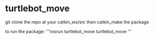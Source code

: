 # turtlebot_move
git clone the repo at your catkin_ws/src
then catkin_make the package

to run the package: '''rosrun turtlebot_move turtlebot_move '''
